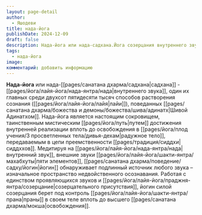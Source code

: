 ```yaml
---
layout: page-detail
author:
  - Яшодеви
title: нада-йога
publishDate: 2024-12-09
draft: false
description: Нада-йога или нада-садхана.Йога созерцания внутреннего звука, один их главных среди двухсот пятидесяти тысяч способов растворения сознания (лайи), поведанных Шивой Адинатхом.
tags:
  - нада-йога
image: 
комментарий: добавить информацию
---
```

**Нада-йога** или нада-[[pages/санатана дхарма/садхана|садхана]] - [[pages/йога/лайя-йога/нада-янтра/нада|внутреннего звука]], один их главных среди двухсот пятидесяти тысяч способов растворения сознания ([[pages/йога/лайя-йога/лайя|лайи]]), поведанных [[pages/санатана дхарма/божества и демоны/божества/шива/адинатх|Шивой Адинатхом]].
Нада-йога является настоящим сокровищем, таинственным мистическим [[pages/йога/путь|путем]] достижения внутренней реализации вплоть до освобождения в [[pages/йога/плод учения/3 просветленных тела/дивья-дехам|радужное тело]], передаваемым в цепи преемственности [[pages/традиция/сиддхи|сиддххов]].
Медитируя на [[pages/йога/лайя-йога/нада-янтра/нада|внутренний звук]], внешние звуки [[pages/йога/лайя-йога/шакти-янтра/махабхуты|пяти элементов]], [[pages/санатана дхарма/поведение/садху/йогин|йогин]] обнаруживает подлинный источник любого звука – изначальное пространство недвойственного осознавания. Работая с единством проявляющихся звуков и [[pages/йога/лайя-йога/праджня-янтра/созерцание|созерцательного присутствия]], йогин силой созерцания берет под контроль [[pages/йога/лайя-йога/шакти-янтра/прана|праны]] в своем теле вплоть до высшего [[pages/санатана дхарма/мокша|освобождения]]. 